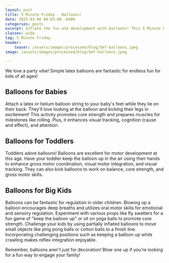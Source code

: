```yaml
---
layout: post
title: 5 Minute Friday - Balloons!
date: 2025-03-06 08:03:00 -0400
categories: posts
excerpt: Inflate the fun and development with balloons! This 5 Minute Friday offers playful activities for babies, toddlers, and big kids to enhance core strength, visual tracking, motor skills, and even emotional regulation.
classes: wide
tag: 5 Minute Friday
header:
    teaser: /assets/images/processed/blog/5mf-balloons.jpeg
image: /assets/images/processed/blog/5mf-balloons.jpeg

---
```



We love a party vibe! Simple latex balloons are fantastic for endless fun for kids of all ages!

## Balloons for Babies

Attach a latex or helium balloon string to your baby's feet while they lie on their back. They'll love looking at the balloon and kicking their legs in excitement! This activity promotes core strength and prepares muscles for milestones like rolling. Plus, it enhances visual tracking, cognition (cause and effect), and attention.

## Balloons for Toddlers

Toddlers adore balloons! Balloons are excellent for motor development at this age. Have your toddler keep the balloon up in the air using their hands to enhance gross motor coordination, visual motor integration, and visual tracking. They can also kick balloons to work on balance, core strength, and gross motor skills.

## Balloons for Big Kids

Balloons can be fantastic for regulation in older children. Blowing up a balloon encourages deep breaths and utilizes oral motor skills for emotional and sensory regulation. Experiment with various props like fly swatters for a fun game of "keep the balloon up" or sit on yoga balls to promote core strength. Challenge your kids by using partially inflated balloons to move small objects like ping pong balls or cotton balls to a finish line. Incorporating challenging positions such as keeping a balloon up while crawling makes reflex integration enjoyable.

Remember, balloons aren't just for decoration! Blow one up if you're looking for a fun way to engage your family!


